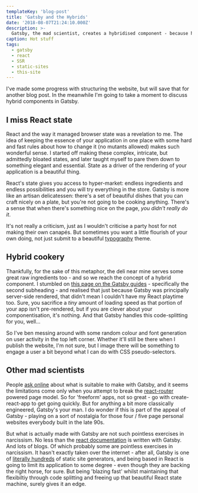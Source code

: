 ```yaml
---
templateKey: 'blog-post'
title: 'Gatsby and the Hybrids'
date: '2018-08-07T21:24:10.000Z'
description: >-
  Gatsby, the mad scientist, creates a hybridised component - because he can.
caption: Hot stuff
tags:
  - gatsby
  - react
  - SSR
  - static-sites
  - this-site
---
```


I've made some progress with structuring the website, but will save that for another blog post. In the meanwhile I'm going to take a moment to discuss hybrid components in Gatsby.

## I miss React state

React and the way it managed browser state was a revelation to me. The idea of keeping the essence of your application in one place with some hard and fast rules about how to change it (no mutants allowed) makes such wonderful sense. I started off making these complex, intricate, but admittedly bloated states, and later taught myself to pare them down to something elegant and essential. State as a driver of the rendering of your application is a beautiful thing.

React's state gives you access to hyper-market: endless ingredients and endless possibilities and you will try everything in the store. Gatsby is more like an artisan delicatessen: there's a set of beautiful dishes that you can craft nicely on a plate, but you're not going to be cooking anything. There's a sense that when there's something nice on the page, *you didn't really do it*.

It's not really a criticism, just as I wouldn't criticise a party host for not making their own canapés. But sometimes you want a little flourish of your own doing, not just submit to a beautiful [typography](https://kyleamathews.github.io/typography.js/) theme.

## Hybrid cookery

Thankfully, for the sake of this metaphor, the deli near mine serves some great raw ingredients too - and so we reach the concept of a hybrid component. I stumbled on [this page on the Gatsby guides](https://www.gatsbyjs.org/docs/building-apps-with-gatsby/) - specifically the second subheading - and realised that just because Gatsby was principally server-side rendered, that didn't mean I couldn't have my React playtime too. Sure, you sacrifice a *tiny* amount of loading speed as that portion of your app isn't pre-rendered, but if you are clever about your componentisation, it's nothing. And that Gatsby handles this code-splitting for you, well...

So I've ben messing around with some random colour and font generation on user activity in the top left corner. Whether it'll still be there when I publish the website, I'm not sure, but I image there will be something to engage a user a bit beyond what I can do with CSS pseudo-selectors.

## Other mad scientists

People [ask online](https://github.com/gatsbyjs/gatsby/issues/2258) about what is suitable to make with Gatsby, and it seems the limitations come only when you attempt to break the [react-router](https://reacttraining.com/react-router/web/example/basic) powered page model. So for 'freeform' apps, not so great - go with create-react-app to get going quickly. But for anything a bit more classically engineered, Gatsby's your man. I do wonder if this is part of the appeal of Gatsby - playing on a sort of nostalgia for those four / five page personal websites everybody built in the late 90s.

But what is actually made with Gatsby are not such pointless exercises in narcissism. No less than the [react documentation](https://reactjs.org/) is written with Gatsby. And lots of blogs. Of which probably some are pointless exercises in narcissism. It hasn't exactly taken over the internet - after all, Gatsby is one of [literally hundreds](https://www.staticgen.com/) of static site generators, and being based in React is going to limit its application to some degree - even though they are backing the right horse, for sure. But being 'blazing fast' whilst maintaining that flexibiltiy through code splitting and freeing up that beautiful React state machine, surely gives it an edge.